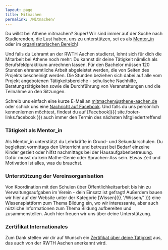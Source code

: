 ```yaml
---
layout: page
title: Mitmachen
permalink: /Mitmachen/
---
```


Du willst bei Athene mitmachen? Super!
Wir sind immer auf der Suche nach Studierenden, die Lust haben, uns zu unterstützen, sei es als [Mentor_in](#tätigkeit-als-mentor_in) oder im [organisatorischen Bereich](#unterstützung-der-vereinsorganisation)!

Und falls du Lehramt an der RWTH Aachen studierst, lohnt sich für dich die Mitarbeit bei Athene noch mehr: Du kannst dir deine Tätigkeit nämlich als Berufsfeldpraktikum anrechnen lassen. Für den Bachelor müssen 120 Stunden ehrenamtliche Arbeit abgeleistet werden, die von Seiten des Projekts bescheinigt werden. Die Stunden beziehen sich dabei auf alle vom Projekt angebotenen Tätigkeitsbereiche - schulische Nachhilfe, Beratungstätigkeiten sowie die Durchführung von Veranstaltungen und die Teilnahme an den Sitzungen.

Schreib uns einfach eine kurze E-Mail an <a href="mailto:mitmachen@athene-aachen.de">mitmachen@athene-aachen.de</a> oder schick uns eine [Nachricht auf Facebook](https://m.me/AtheneAachen). Und falls du uns persönlich kennenlernen möchtest, findest du auf [Facebook]({{ site.footer-links.facebook }}) auch immer den Termin des nächsten Mitgliedertreffens!

### Tätigkeit als Mentor_in
Als Mentor_in unterstützt du Lehrkräfte in Grund- und Sekundarschulen. Du begleitest vormittags den Unterricht und betreust bei Bedarf einzelne Kinder gezielt oder hilfst nachmittags bei der Hausaufgabenbetreuung. Dafür musst du kein Mathe-Genie oder Sprachen-Ass sein.
Etwas Zeit und Motivation ist alles, was du brauchst.

### Unterstützung der Vereinsorganisation
Von Koordination mit den Schulen über Öffentlichkeitsarbeit bis hin zu Verwaltungsaufgaben im Verein - dein Einsatz ist gefragt!
Außerdem bauen wir hier auf der Website unter der Kategorie [Wissen]({{ '/Wissen/' }}) eine Wissensplattform zum Thema Bildung ein, wo wir interessante, aber auch nützliche Informationen zum Thema Bildung aufbereiten und zusammenstellen. Auch hier freuen wir uns über deine Unterstützung.

### Zertifikat Internationales
Zum Dank stellen wir dir auf Wunsch ein [Zertifikat über deine Tätigkeit](https://www.rwth-aachen.de/cms/root/Studium/Im-Studium/Engagement-Freizeit/Engagement-International/~bqxh/Zertifikat-Internationales/) aus, das auch von der RWTH Aachen anerkannt wird.
